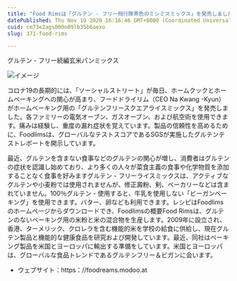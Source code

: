 ```yaml
---
title: "Food Rimsは「グルテン - フリー飛行隊茶色のミシミスミックス」を発売しました"
datePublished: Thu Nov 19 2020 16:16:46 GMT+0000 (Coordinated Universal Time)
cuid: cm73e2ags000n09lb35b6aexo
slug: 371-food-rims

---
```



グルテン - フリー続編玄米パンミックス

![イメージ](https://cdn.hashnode.com/res/hashnode/image/upload/v1739454103607/5118fc84-f8c1-4bdc-bc51-df9943eaa4d4.jpeg)

コロナ19の長期的には、「ソーシャルストリート」が毎日、ホームクックとホームベーキングへの関心が高まり、フードドライリム（CEO Na Kwang -Kyun）がホームベーキング用の「グルテンフリースクエアライスミックス」を発売しました。各ファミリーの電気オーブン、ガスオーブン、および航空術を使用できます。痛みは経験し、重度の漏れ症状を覚えています。製品の信頼性を高めるために、Foodlimsは、グローバルなテストスコアであるSGSが実施したグルテンテストレポートを開示しています。

最近、グルテンを含まない食事などのグルテンの関心が増し、消費者はグルテンの症状を認識し始めており、より多くの人々が菜食主義の食事や化学物質を添加することなく食事を好みますグルテン - フリーライスミックスは、アクティブなグルテンや小麦粉では使用されませんが、修正澱粉、剣、ベーカリーなどは含まれていません。100％グルテン - 使用すると、牛乳を使用しない「ビーガンベーキング」を使用できます。バター、卵なども利用できます。レシピはFoodlimsのホームページからダウンロードでき、Foodlimsの概要Food Rimsは、グルテンのないベーキング用の米粉と米の混合物を生産します。2009年に設立され、香港、ターメリック、クロレラを含む機能的米を学校の給食に供給し、現在グルテン製品と機能的な健康食品を研究および開発しています。最近、同社はベーキング製品を米国とヨーロッパに輸出する準備をしています。米国とヨーロッパは、グローバルな食品トレンドであるグルテンフリー＆ビガンに会います。

- ウェブサイト：https：//foodreams.modoo.at